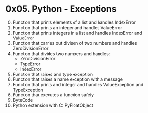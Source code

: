 # 0x05. Python - Exceptions
0. Function that prints elements of a list and handles IndexError
1. Function that prints an integer and handles ValueError
2. Function that prints integers in a list and handles IndexError and ValueError
3. Function that carries out divison of two numbers and handles ZeroDivisionError
4. Function that divides two numbers and handles:
	* ZeroDivisionError
	* TypeError
	* IndexError
5. Function that raises and type exception
6. Function that raises a name exception with a message.
7. Function that prints and integer and handles ValueException and TypeException
8. Function that executes a function safely
9. ByteCode
10. Python extension with C: PyFloatObject
